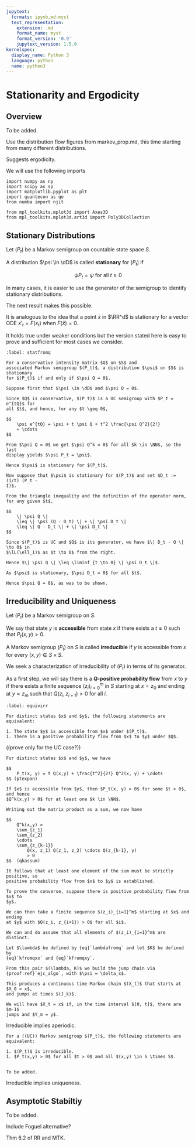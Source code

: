 ```yaml
---
jupytext:
  formats: ipynb,md:myst
  text_representation:
    extension: .md
    format_name: myst
    format_version: '0.9'
    jupytext_version: 1.5.0
kernelspec:
  display_name: Python 3
  language: python
  name: python3
---
```



# Stationarity and Ergodicity


## Overview

To be added.  

Use the distribution flow figures from markov_prop.md, this time starting from
many different distributions.

Suggests ergodicity.

We will use the following imports

```{code-cell} ipython3
import numpy as np
import scipy as sp
import matplotlib.pyplot as plt
import quantecon as qe
from numba import njit

from mpl_toolkits.mplot3d import Axes3D
from mpl_toolkits.mplot3d.art3d import Poly3DCollection

```



## Stationary Distributions

Let $(P_t)$ be a Markov semigroup on countable state space $S$.  

A distribution $\psi \in \dD$ is called **stationary** for $(P_t)$ if

$$
    \psi P_t = \psi 
    \text{ for all } t \geq 0
$$

In many cases, it is easier to use the generator of the semigroup to identify
stationary distributions.

The next result makes this possible.

It is analogous to the idea that a point $\bar x$ in $\RR^d$ is stationary for
a vector ODE $x'_t = F(x_t)$ when $F(\bar x) = 0$.

It holds true under weaker conditions but the version stated here is easy to
prove and sufficient for most cases we consider.

```{proof:theorem}
:label: statfromq

For a conservative intensity matrix $Q$ on $S$ and 
associated Markov semigroup $(P_t)$, a distribution $\psi$ on $S$ is stationary 
for $(P_t)$ if and only if $\psi Q = 0$.
```

```{proof:proof}
Suppose first that $\psi \in \dD$ and $\psi Q = 0$.

Since $Q$ is conservative, $(P_t)$ is a UC semigroup with $P_t = e^{tQ}$ for
all $t$, and hence, for any $t \geq 0$,

$$
    \psi e^{tQ} = \psi + t \psi Q + t^2 \frac{\psi Q^2}{2!} 
    + \cdots
$$

From $\psi Q = 0$ we get $\psi Q^k = 0$ for all $k \in \NN$, so the last 
display yields $\psi P_t = \psi$.

Hence $\psi$ is stationary for $(P_t)$.

Now suppose that $\psi$ is stationary for $(P_t)$ and set $D_t := (1/t) (P_t -
I)$.

From the triangle inequality and the definition of the operator norm, for any given $t$,

$$
    \| \psi Q \| 
    \leq \| \psi (Q - D_t) \| + \| \psi D_t \|
    \leq \| Q - D_t \| + \| \psi D_t \|
$$

Since $(P_t)$ is UC and $Q$ is its generator, we have $\| D_t - Q \| \to 0$ in
$\lL(\ell_1)$ as $t \to 0$ from the right.

Hence $\| \psi Q \| \leq \liminf_{t \to 0} \| \psi D_t \|$.

As $\psi$ is stationary, $\psi D_t = 0$ for all $t$.

Hence $\psi Q = 0$, as was to be shown.
```



## Irreducibility and Uniqueness

Let $(P_t)$ be a Markov semigroup on $S$.

We say that state $y$ is **accessible** from state $x$ if
there exists a $t \geq 0$ such that $P_t(x, y) > 0$.

A Markov semigroup $(P_t)$ on $S$ is called **irreducible** if $y$ is
accessible from $x$ for every $(x,y) \in S \times S$.

We seek a characterization of irreducibility of $(P_t)$ in terms of its
generator.

As a first step, we will say there is a **$Q$-positive probability flow** from $x$
to $y$ if there exists a finite sequence $(z_i)_{i=0}^m$ in $S$ starting at
$x=z_0$ and ending at $y=z_m$ such that $Q(z_i, z_{i+1}) > 0$ for all $i$.


```{proof:lemma}
:label: equivirr

For distinct states $x$ and $y$, the following statements are equivalent:

1. The state $y$ is accessible from $x$ under $(P_t)$.
1. There is a positive probability flow from $x$ to $y$ under $Q$.
```

((prove only for the UC case?))

```{proof:proof}
For distinct states $x$ and $y$, we have

$$
    P_t(x, y) = t Q(x,y) + \frac{t^2}{2!} Q^2(x, y) + \cdots
$$ (ptexpan)

If $x$ is accessible from $y$, then $P_t(x, y) > 0$ for some $t > 0$, and hence
$Q^k(x,y) > 0$ for at least one $k \in \NN$.

Writing out the matrix product as a sum, we now have

$$
    Q^k(x,y) =
    \sum_{z_1}
    \sum_{z_2}
    \cdots
    \sum_{z_{k-1}}
        Q(x, z_1) Q(z_1, z_2) \cdots Q(z_{k-1}, y) 
        > 0
$$  (qkassum)

It follows that at least one element of the sum must be strictly positive, so
positive probability flow from $x$ to $y$ is established.

To prove the converse, suppose there is positive probability flow from $x$ to
$y$.

We can then take a finite sequence $(z_i)_{i=1}^m$ starting at $x$ and ending
at $y$ with $Q(z_i, z_{i+1}) > 0$ for all $i$.

We can and do assume that all elements of $(z_i)_{i=1}^m$ are distinct.

Let $\lambda$ be defined by {eq}`lambdafromq` and let $K$ be defined by
{eq}`kfromqxx` and {eq}`kfromqxy`.

From this pair $(\lambda, K)$ we build the jump chain via {proof:ref}`ejc_algo`, with $\psi = \delta_x$.

This produces a continuous time Markov chain $(X_t)$ that starts at $X_0 = x$,
and jumps at times $(J_k)$.

We will have $X_t = x$ if, in the time interval $[0, t]$, there are $m-1$
jumps and $Y_m = y$.

```


Irreducible implies aperiodic.

```{proof:theorem}
For a ((UC)) Markov semigroup $(P_t)$, the following statements are
equivalent:

1. $(P_t)$ is irreducible.
1. $P_t(x,y) > 0$ for all $t > 0$ and all $(x,y) \in S \times S$.
```

```{proof:proof}

To be added.
```


Irreducible implies uniqueness.



## Asymptotic Stabiltiy

To be added.

Include Foguel alternative?

Thm 6.2 of RR and MTK.


